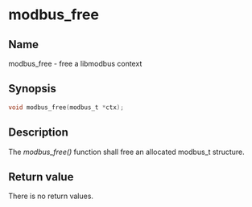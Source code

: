 # modbus_free

## Name

modbus_free - free a libmodbus context

## Synopsis

```c
void modbus_free(modbus_t *ctx);
```

## Description

The *modbus_free()* function shall free an allocated modbus_t structure.

## Return value

There is no return values.
